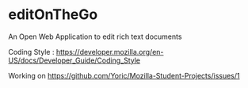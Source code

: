 editOnTheGo
====================

An Open Web Application to edit rich text documents

Coding Style : https://developer.mozilla.org/en-US/docs/Developer_Guide/Coding_Style

Working on https://github.com/Yoric/Mozilla-Student-Projects/issues/1
